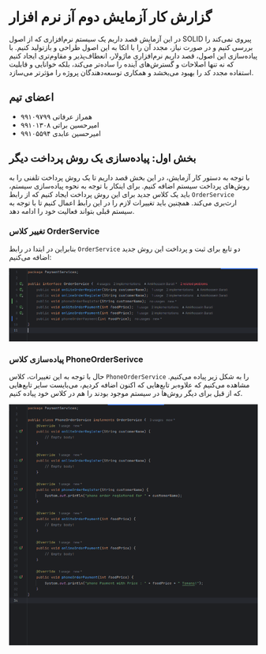 # گزارش کار آزمایش دوم آز نرم افزار
در این آزمایش قصد داریم یک سیستم نرم‌افزاری که از اصول SOLID پیروی نمی‌کند را بررسی کنیم و در صورت نیاز، مجدد آن را با اتکا به این اصول طراحی و بازتولید کنیم. با پیاده‌سازی این اصول، قصد داریم نرم‌افزاری ماژولار، انعطاف‌پذیر و مقاوم‌تری ایجاد کنیم که نه تنها اصلاحات و گسترش‌های آینده را ساده‌تر می‌کند، بلکه خوانایی و قابلیت استفاده مجدد کد را بهبود می‌بخشد و همکاری توسعه‌دهندگان پروژه را مؤثرتر می‌سازد.
## اعضای تیم
- همراز عرفاتی ۹۹۱۰۹۷۹۹
- امیرحسین براتی ۹۹۱۰۱۳۰۸
- امیرحسین عابدی ۹۹۱۰۵۵۹۴
## بخش اول: پیاده‌سازی یک روش پرداخت دیگر
با توجه به دستور کار آزمایش، در این بخش قصد داریم تا یک روش پرداخت تلفنی را به روش‌های پرداخت سیستم اضافه کنیم. برای اینکار با توجه به نحوه پیاده‌سازی سیستم، باید یک کلاس جدید برای این روش پرداخت ایجاد کنیم که از رابط `OrderService` ارث‌بری می‌کند. همچنین باید تغییرات لازم را در این رابط اعمال کنیم تا با توجه به سیستم قبلی بتواند فعالیت خود را ادامه دهد.

### تغییر کلاس OrderService
بنابراین در ابتدا در رابط `OrderService` دو تابع برای ثبت و پرداخت این روش جدید اضافه می‌کنیم:

![تغییرات اعمال شده در رابط OrderService](./resources/1-1.png)

### پیاده‌سازی کلاس PhoneOrderSerivce

حال با توجه به این تغییرات، کلاس `PhoneOrderService` را به شکل زیر پیاده می‌کنیم. مشاهده می‌کنیم که علاوه‌بر تابع‌هایی که اکنون اضافه کردیم، می‌بایست سایر تابع‌هایی که از قبل برای دیگر روش‌ها در سیستم موجود بودند را هم در کلاس  خود پیاده کنیم.

![پیاده‌سازی کلاس PhoneOrderSerivce](./resources/1-2.png)
